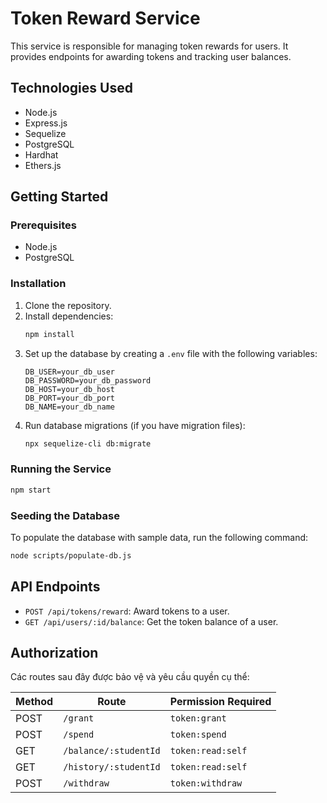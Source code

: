 # Token Reward Service

This service is responsible for managing token rewards for users. It provides endpoints for awarding tokens and tracking user balances.

## Technologies Used

*   Node.js
*   Express.js
*   Sequelize
*   PostgreSQL
*   Hardhat
*   Ethers.js

## Getting Started

### Prerequisites

*   Node.js
*   PostgreSQL

### Installation

1.  Clone the repository.
2.  Install dependencies:
    ```bash
    npm install
    ```
3.  Set up the database by creating a `.env` file with the following variables:
    ```
    DB_USER=your_db_user
    DB_PASSWORD=your_db_password
    DB_HOST=your_db_host
    DB_PORT=your_db_port
    DB_NAME=your_db_name
    ```
4.  Run database migrations (if you have migration files):
    ```bash
    npx sequelize-cli db:migrate
    ```

### Running the Service

```bash
npm start
```

### Seeding the Database

To populate the database with sample data, run the following command:

```bash
node scripts/populate-db.js
```

## API Endpoints

*   `POST /api/tokens/reward`: Award tokens to a user.
*   `GET /api/users/:id/balance`: Get the token balance of a user.

## Authorization

Các routes sau đây được bảo vệ và yêu cầu quyền cụ thể:

| Method | Route                   | Permission Required   |
|--------|-------------------------|-----------------------|
| POST   | `/grant`                | `token:grant`         |
| POST   | `/spend`                | `token:spend`         |
| GET    | `/balance/:studentId`   | `token:read:self`     |
| GET    | `/history/:studentId`   | `token:read:self`     |
| POST   | `/withdraw`             | `token:withdraw`      |
